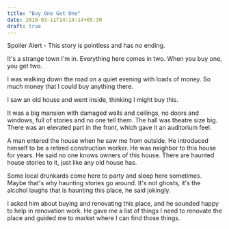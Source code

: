 ```yaml
---
title: "Buy One Get One"
date: 2019-03-11T14:14:14+05:30
draft: true
---
```


Spoiler Alert - This story is pointless and has no ending.

It's a strange town I'm in. Everything here comes in two.
When you buy one, you get two.

I was walking down the road on a quiet evening with loads of money.
So much money that I could buy anything there.

I saw an old house and went inside, thinking I might buy this.

It was a big mansion with damaged walls and ceilings, no doors and windows, full of stories and no one tell them.
The hall was theatre size big. 
There was an elevated part in the front, which gave it an auditorium feel.

A man entered the house when he saw me from outside.
He introduced himself to be a retired construction worker.
He was neighbor to this house for years.
He said no one knows owners of this house. There are haunted house stories to it, just like any old house has.

Some local drunkards come here to party and sleep here sometimes. Maybe that's why haunting stories go around. It's not ghosts, it's the alcohol laughs that is haunting this place, he said jokingly. 

I asked him about buying and renovating this place,
and he sounded happy to help in renovation work. 
He gave me a list of things I need to renovate the place and guided me to market where I can find those things.
